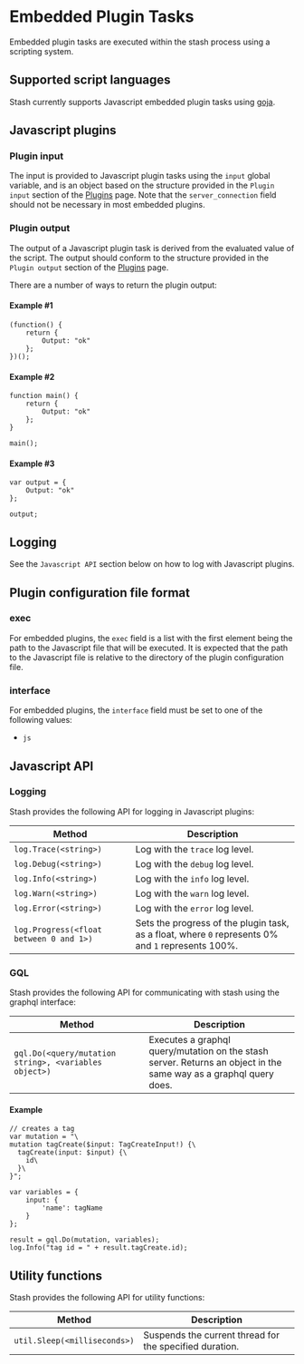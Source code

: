 # Embedded Plugin Tasks

Embedded plugin tasks are executed within the stash process using a scripting system.

## Supported script languages

Stash currently supports Javascript embedded plugin tasks using [goja](https://github.com/dop251/goja).

## Javascript plugins

### Plugin input

The input is provided to Javascript plugin tasks using the `input` global variable, and is an object based on the structure provided in the `Plugin input` section of the [Plugins](/help/Plugins.md) page. Note that the `server_connection` field should not be necessary in most embedded plugins.

### Plugin output

The output of a Javascript plugin task is derived from the evaluated value of the script. The output should conform to the structure provided in the `Plugin output` section of the [Plugins](/help/Plugins.md) page.

There are a number of ways to return the plugin output:

#### Example #1
```
(function() {
    return {
        Output: "ok"
    };
})();
```

#### Example #2
```
function main() {
    return {
        Output: "ok"
    };
}

main();
```

#### Example #3
```
var output = {
    Output: "ok"
};

output;
```

## Logging

See the `Javascript API` section below on how to log with Javascript plugins.

## Plugin configuration file format

### exec

For embedded plugins, the `exec` field is a list with the first element being the path to the Javascript file that will be executed. It is expected that the path to the Javascript file is relative to the directory of the plugin configuration file.

### interface

For embedded plugins, the `interface` field must be set to one of the following values:
* `js`

## Javascript API

### Logging

Stash provides the following API for logging in Javascript plugins:

| Method | Description |
|--------|-------------|
| `log.Trace(<string>)` | Log with the `trace` log level. |
| `log.Debug(<string>)` | Log with the `debug` log level. |
| `log.Info(<string>)` | Log with the `info` log level. |
| `log.Warn(<string>)` | Log with the `warn` log level. |
| `log.Error(<string>)` | Log with the `error` log level. |
| `log.Progress(<float between 0 and 1>)` | Sets the progress of the plugin task, as a float, where `0` represents 0% and `1` represents 100%. |

### GQL

Stash provides the following API for communicating with stash using the graphql interface:

| Method | Description |
|--------|-------------|
| `gql.Do(<query/mutation string>, <variables object>)` | Executes a graphql query/mutation on the stash server. Returns an object in the same way as a graphql query does. |

#### Example

```
// creates a tag
var mutation = "\
mutation tagCreate($input: TagCreateInput!) {\
  tagCreate(input: $input) {\
    id\
  }\
}";

var variables = {
    input: {
        'name': tagName
    }
};

result = gql.Do(mutation, variables);
log.Info("tag id = " + result.tagCreate.id);
```

## Utility functions

Stash provides the following API for utility functions:

| Method | Description |
|--------|-------------|
| `util.Sleep(<milliseconds>)` | Suspends the current thread for the specified duration. |
